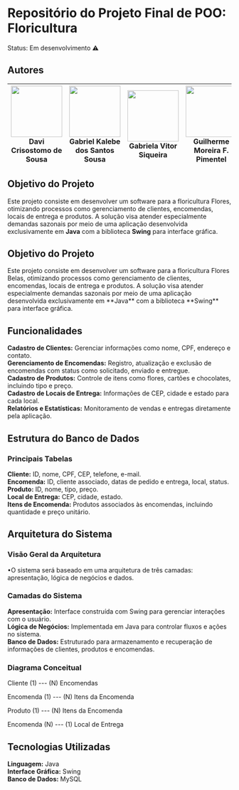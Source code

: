 <h1>Repositório do Projeto Final de POO: Floricultura </h1>


Status: Em desenvolvimento ⚠️



<h2>Autores</h2>

| <img src="https://avatars.githubusercontent.com/u/124272180?v=4" width="115"><br><strong>Davi Crisostomo de Sousa</strong> | <img src="https://avatars.githubusercontent.com/u/111618683?s=400&u=5e315cba13d4aae69d6fac477a474725ca7b4613&v=4" width="115"><br><strong>Gabriel Kalebe dos Santos Sousa</strong> | <img src="https://avatars.githubusercontent.com/u/127972306?v=4" width="115"><br><strong>Gabriela Vitor Siqueira</strong> | <img src="https://avatars.githubusercontent.com/u/163136936?v=4" width="115"><br><strong>Guilherme Moreira F. Pimentel</strong> | <img src="https://avatars.githubusercontent.com/u/142953027?v=4" width="115"><br><strong>Gustavo Peres Domingues Larré</strong> |
| :---: | :---: | :---: | :---: | :---: |


<div>
    <h2><strong>Objetivo do Projeto</strong></h2>
    <p>
        Este projeto consiste em desenvolver um software para a floricultura Flores, 
        otimizando processos como gerenciamento de clientes, encomendas, locais de entrega e produtos. 
        A solução visa atender especialmente demandas sazonais por meio de uma aplicação desenvolvida exclusivamente 
        em <strong>Java</strong> com a biblioteca <strong>Swing</strong> para interface gráfica.
    </p>

   ## **Objetivo do Projeto**

<p>Este projeto consiste em desenvolver um software para a floricultura Flores Belas,  
otimizando processos como gerenciamento de clientes, encomendas, locais de entrega e produtos.  
A solução visa atender especialmente demandas sazonais por meio de uma aplicação desenvolvida exclusivamente  
em **Java** com a biblioteca **Swing** para interface gráfica.</p>

## **Funcionalidades**

**Cadastro de Clientes:** Gerenciar informações como nome, CPF, endereço e contato.  
**Gerenciamento de Encomendas:** Registro, atualização e exclusão de encomendas com status como solicitado, enviado e entregue.  
**Cadastro de Produtos:** Controle de itens como flores, cartões e chocolates, incluindo tipo e preço.  
**Cadastro de Locais de Entrega:** Informações de CEP, cidade e estado para cada local.  
**Relatórios e Estatísticas:** Monitoramento de vendas e entregas diretamente pela aplicação.

## **Estrutura do Banco de Dados**

### **Principais Tabelas**

**Cliente:** ID, nome, CPF, CEP, telefone, e-mail.  
**Encomenda:** ID, cliente associado, datas de pedido e entrega, local, status.  
**Produto:** ID, nome, tipo, preço.  
**Local de Entrega:** CEP, cidade, estado.  
**Itens de Encomenda:** Produtos associados às encomendas, incluindo quantidade e preço unitário.

## **Arquitetura do Sistema**
<p>
    <h3>Visão Geral da Arquitetura</h3>
    •O sistema será baseado em uma arquitetura de três camadas: apresentação, lógica de negócios e dados.

</p>

### **Camadas do Sistema**

**Apresentação:** Interface construída com Swing para gerenciar interações com o usuário.  
**Lógica de Negócios:** Implementada em Java para controlar fluxos e ações no sistema.  
**Banco de Dados:** Estruturado para armazenamento e recuperação de informações de clientes, produtos e encomendas.

### **Diagrama Conceitual**

<p>Cliente (1) --- (N) Encomendas</p>
<p>Encomenda (1) --- (N) Itens da Encomenda</p>
<p>Produto (1) --- (N) Itens da Encomenda</p>
<p>Encomenda (N) --- (1) Local de Entrega</p>




## **Tecnologias Utilizadas**

**Linguagem:** Java  
**Interface Gráfica:** Swing  
**Banco de Dados:** MySQL  


</div>

